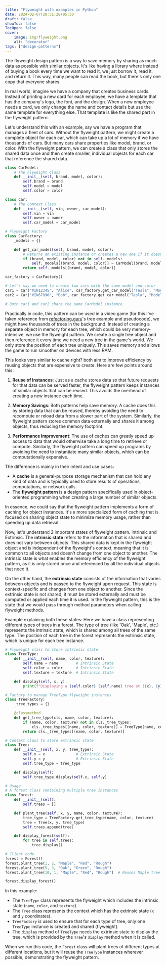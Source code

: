 ```yaml
---
title: "Flyweight with examples in Python"
date: 2024-02-07T20:51:28+05:30
draft: false
showToc: false
TocOpen: false
cover:
    image: img/flyweight.png
    alt: "decorator"
tags: ["design-patterns"]
---
```


The flyweight design pattern is a way to save memory by sharing as much data as possible with similar objects. It's like having a library where instead of buying a book every time we want to read it, we just borrow it, read it, and return it. This way, many people can read the book, but there's only one copy that everyone shares.

In real world, imagine we have a company that creates business cards. Instead of printing a new card for each employee, we have a template that has the company's logo, the font, and the design. When a new employee needs a card, we only change the name and contact details but use the same template for everything else. That template is like the shared part in the flyweight pattern.

Let's understand this with an example, say we have a program that manages a fleet of cars. Without the flyweight pattern, we might create a complete object for each car, which can take up a lot of memory if we have thousands of cars. But many cars share properties like model, brand, or color. With the flyweight pattern, we can create a class that only stores the shared data once and then create smaller, individual objects for each car that reference the shared data.

```python
class CarModel:
    # The Flyweight Class
    def __init__(self, brand, model, color):
        self.brand = brand
        self.model = model
        self.color = color

class Car:
    # The Context Class
    def __init__(self, vin, owner, car_model):
        self.vin = vin
        self.owner = owner
        self.car_model = car_model

# Flyweight Factory
class CarFactory:
    _models = {}

    def get_car_model(self, brand, model, color):
        # Returns an existing instance or creates a new one if it doesn't exist
        if (brand, model, color) not in self._models:
            self._models[(brand, model, color)] = CarModel(brand, model, color)
        return self._models[(brand, model, color)]

car_factory = CarFactory()

# Let's say we need to create two cars with the same model and color
car1 = Car("VIN12345", "Alice", car_factory.get_car_model("Tesla", "Model S", "White"))
car2 = Car("VIN67890", "Bob", car_factory.get_car_model("Tesla", "Model S", "White"))

# Both car1 and car2 share the same CarModel instance.
```

Practically in code, this pattern can be used in a video game (for this I've taken reference from [refectoring.guru](https://refactoring.guru/design-patterns/flyweight/python/example)'s tree example and pseudocode), we might have thousands of trees in the background. Instead of creating a separate object in memory for each tree, which could be very memory-intensive, we use the flyweight pattern. We create a single tree object and then reference it every time we need a new tree in the game's world. We only store the position of each tree uniquely. This saves memory and allows the game to run smoother on devices with less RAM.

This looks very similar to cache right? both aim to improve efficiency by reusing objects that are expensive to create. Here are few points around this:

1. **Reuse of Instances**: Just as a cache stores data so that future requests for that data can be served faster, the flyweight pattern keeps instances of similar objects that can be reused. This avoids the overhead of creating a new instance each time.

2. **Memory Savings**: Both patterns help save memory. A cache does this by storing data that can be reused, thereby avoiding the need to recompute or reload data from a slower part of the system. Similarly, the flyweight pattern stores common data externally and shares it among objects, thus reducing the memory footprint.

3. **Performance Improvement**: The use of caches can greatly speed up access to data that would otherwise take a long time to retrieve or compute. Similarly, the flyweight pattern can speed up programs by avoiding the need to instantiate many similar objects, which can be computationally expensive.

The difference is mainly in their intent and use cases:

- A **cache** is a general-purpose storage mechanism that can hold any kind of data and is typically used to store results of operations, computations, or network calls.
- The **flyweight pattern** is a design pattern specifically used in object-oriented programming when creating a large number of similar objects.

In essence, we could say that the flyweight pattern implements a form of caching for object instances. It's a more specialized form of caching that is focused on sharing object state to minimize memory usage, rather than speeding up data retrieval.

Now, let's understand 2 important states of flyweight pattern. Intrinsic and Extrinsic.
The **intrinsic state** refers to the information that is shared and does not vary between objects. This shared data is kept in the flyweight object and is independent of the flyweight's context, meaning that it is common to all objects and doesn't change from one object to another. The intrinsic state is what enables the memory efficiency of the flyweight pattern, as it is only stored once and referenced by all the individual objects that need it.

On the other hand, the **extrinsic state** consists of the information that varies between objects and is passed to the flyweight upon request. This state is context-specific and changes from one object to another. Since the extrinsic state is not shared, it must be stored externally and must be computed or applied each time it is used. In the flyweight pattern, this is the state that we would pass through method parameters when calling flyweight methods.

Example explaining both these states:
Here we have a class representing different types of trees in a forest. The type of tree (like 'Oak', 'Maple', etc.) represents the intrinsic state, which is shared among all trees of the same type. The position of each tree in the forest represents the extrinsic state, which is unique for each tree instance.
```python
# Flyweight class to store intrinsic state
class TreeType:
    def __init__(self, name, color, texture):
        self.name = name        # Intrinsic State
        self.color = color      # Intrinsic State
        self.texture = texture  # Intrinsic State

    def display(self, x, y):
        print(f"Displaying a {self.color} {self.name} tree at ({x}, {y}).")

# Factory to manage TreeType flyweight instances
class TreeFactory:
    _tree_types = {}

    @classmethod
    def get_tree_type(cls, name, color, texture):
        if (name, color, texture) not in cls._tree_types:
            cls._tree_types[(name, color, texture)] = TreeType(name, color, texture)
        return cls._tree_types[(name, color, texture)]

# Context class to store extrinsic state
class Tree:
    def __init__(self, x, y, tree_type):
        self.x = x              # Extrinsic State
        self.y = y              # Extrinsic State
        self.tree_type = tree_type

    def display(self):
        self.tree_type.display(self.x, self.y)

# Usage
# A forest class containing multiple tree instances
class Forest:
    def __init__(self):
        self.trees = []

    def plant_tree(self, x, y, name, color, texture):
        tree_type = TreeFactory.get_tree_type(name, color, texture)
        tree = Tree(x, y, tree_type)
        self.trees.append(tree)

    def display_forest(self):
        for tree in self.trees:
            tree.display()

# Client code
forest = Forest()
forest.plant_tree(1, 2, "Maple", "Red", "Rough")
forest.plant_tree(5, 3, "Oak", "Green", "Rough")
forest.plant_tree(10, 1, "Maple", "Red", "Rough")  # Reuses Maple tree type

forest.display_forest()
```
In this example:

- The `TreeType` class represents the flyweight which includes the intrinsic state (`name`, `color`, and `texture`).
- The `Tree` class represents the context which has the extrinsic state (`x` and `y` coordinates).
- `TreeFactory` is used to ensure that for each type of tree, only one `TreeType` instance is created and shared (flyweight).
- The `display` method of `TreeType` needs the extrinsic state to display the tree, which is provided by the `Tree`'s `display` method when it is called.

When we run this code, the `Forest` class will plant trees of different types at different locations, but it will reuse the `TreeType` instances wherever possible, demonstrating the flyweight pattern.
